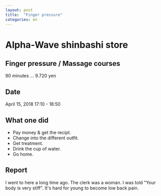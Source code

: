 ```yaml
---
layout: post
title:  "Finger pressure"
categories: en
---
```


# Alpha-Wave shinbashi store

## Finger pressure / Massage courses

90 minutes ... 9.720 yen

## Date

April 15, 2018 17:10 - 18:50

## What one did

- Pay money & get the recipt.
- Change into the different outfit.
- Get treatment.
- Drink the cup of water.
- Go home.

## Report

I went to here a long time ago.
The clerk was a woman.
I was told "Your body is very stiff".
It's hard for young to become low back pain.
